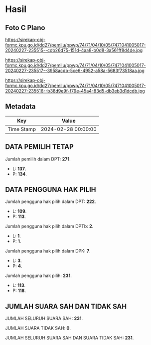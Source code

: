 # Hasil

## Foto C Plano

https://sirekap-obj-formc.kpu.go.id/dd27/pemilu/ppwp/74/71/04/10/05/7471041005017-20240227-235515--cdb26d75-151d-4aa8-b0d8-3a561ff8d4de.jpg

https://sirekap-obj-formc.kpu.go.id/dd27/pemilu/ppwp/74/71/04/10/05/7471041005017-20240227-235517--3958acdb-5ce6-4952-a58a-5683f73518aa.jpg

https://sirekap-obj-formc.kpu.go.id/dd27/pemilu/ppwp/74/71/04/10/05/7471041005017-20240227-235516--b38d9e9f-f79e-45a4-83d5-db3eb3d1dcdb.jpg


## Metadata

| Key        | Value               |
| ---------- | ------------------- |
| Time Stamp | 2024-02-28 00:00:00 |


## DATA PEMILIH TETAP

Jumlah pemilih dalam DPT: **271**.
 * L: **137**.
 * P: **134**.

## DATA PENGGUNA HAK PILIH

Jumlah pengguna hak pilih dalam DPT: **222**.
 * L: **109**.
 * P: **113**.

Jumlah pengguna hak pilih dalam DPTb: **2**.
 * L: **1**.
 * P: **1**.

Jumlah pengguna hak pilih dalam DPK: **7**.
 * L: **3**.
 * P: **4**.

Jumlah pengguna hak pilih: **231**.
 * L: **113**.
 * P: **118**.

## JUMLAH SUARA SAH DAN TIDAK SAH

JUMLAH SELURUH SUARA SAH: **231**.

JUMLAH SUARA TIDAK SAH: **0**.

JUMLAH SELURUH SUARA SAH DAN SUARA TIDAK SAH: **231**.


